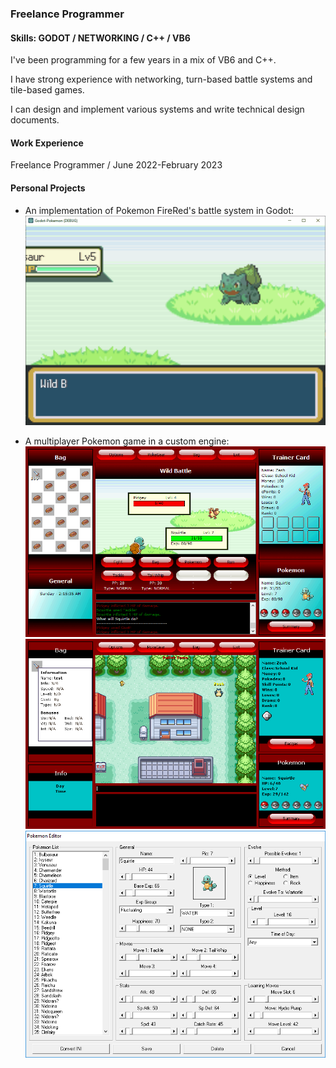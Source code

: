 ### Freelance Programmer
#### Skills: GODOT / NETWORKING / C++ / VB6
I've been programming for a few years in a mix of VB6 and C++.

I have strong experience with networking, turn-based battle systems and tile-based games.

I can design and implement various systems and write technical design documents.

#### Work Experience
Freelance Programmer / June 2022-February 2023

#### Personal Projects
- An implementation of Pokemon FireRed's battle system in Godot:
![](Battle.gif)

- A multiplayer Pokemon game in a custom engine:
![](Battle.png)
![](Ingame.PNG)
![](Editor.png)
